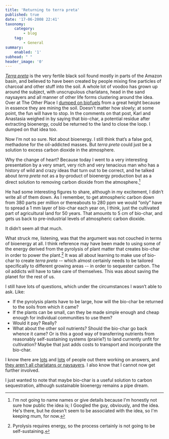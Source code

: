 ```yaml
---
title: 'Returning to terra preta'
published: true
date: '17-06-2008 22:41'
taxonomy:
    category:
        - blog
    tag:
        - General
summary:
    enabled: '1'
subhead: " "
header_image: '0'
---
```


[_Terra preta_](https://en.wikipedia.org/wiki/Terra_preta) is the very fertile black soil found mostly in parts of the Amazon basin, and believed to have been created by people mixing fine particles of charcoal and other stuff into the soil. A whole lot of voodoo has grown up around the subject, with unscrupulous charlatans, head in the sand naysayers and all manner of other life forms clustering around the idea. Over at The Other Place I [dumped on biofuels](https://agro.biodiver.se/2008/05/biofuel-dreams-will-all-go-up-in-smoke/) from a great height because in essence they are mining the soil. Doesn't matter how slowly; at some point, the fun will have to stop. In the comments on that post, Karl and Anastasia weighed in by saying that bio-char, a potential residue after extracting bioenergy, could be returned to the land to close the loop. I dumped on that idea too.

Now I’m not so sure. Not about bioenergy. I still think that’s a false god, methadone for the oil-addicted masses. But _terra preta_ could just be a solution to excess carbon dioxide in the atmosphere.

Why the change of heart? Because today I went to a very interesting presentation by a very smart, very rich and very tenacious man who has a history of wild and crazy ideas that turn out to be correct, and he talked about _terra preta_ not as a by-product of bioenergy production but as a direct solution to removing carbon dioxide from the atmosphere.[^fn1]

He had some interesting figures to share, although in my excitement, I didn’t write all of them down. As I remember, to get atmospheric carbon down from 380 parts per million or thereabouts to 280 ppm we would “only” have to spread a 1 mm layer of bio-char each year on, I think, just the cultivated part of agricultural land for 50 years. That amounts to 5 cm of bio-char, and gets us back to pre-industrial levels of atmospheric carbon dioxide.

It didn’t seem all that much.

What struck me, listening, was that the argument was not couched in terms of bioenergy at all. I think reference may have been made to using some of the energy derived from the pyrolysis of plant matter that creates bio-char in order to power the plant.[^fn2] It was all about learning to make use of bio-char to create _terra preta_ -- which almost certainly needs to be tailored specifically to different growing areas -- in order to sequester carbon. The oil addicts will have to take care of themselves. This was about saving the planet for the rest of us.

I still have lots of questions, which under the circumstances I wasn’t able to ask. Like:

* If the pyrolysis plants have to be large, how will the bio-char be returned to the soils from which it came?
* If the plants can be small, can they be made simple enough and cheap enough for individual communities to use them?
* Would it pay? Really?
* What about the other soil nutrients? Should the bio-char go back whence it came? Or is this a good way of transferring nutrients from reasonably self-sustaining systems (prairie?) to land currently unfit for cultivation? Maybe that just adds costs to transport and incorporate the bio-char.

I know there are [lots](https://web.archive.org/web/20080907095602/http://www.garyjones.org/mt/archives/000731.html) and [lots](https://globalwarming-arclein.blogspot.com/2007/08/tom-miles-comments-on-biochar.html) of people out there working on answers, and [they aren't all charlatans or naysayers](http://terrapreta.bioenergylists.org/). I also know that I cannot now get further involved.

I just wanted to note that maybe bio-char is a useful solution to carbon sequestration, although sustainable bioenergy remains a pipe dream.

[^fn1]: I'm not going to name names or give details because I'm honestly not sure how public the idea is; I Googled the guy, obviously, and the idea. He's there, but he doesn't seem to be associated with the idea, so I'm keeping mum, for now. 

[^fn2]: Pyrolysis requires energy, so the process certainly is not going to be self-sustaining. 
